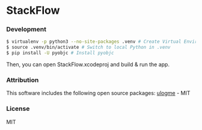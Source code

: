 # StackFlow

### Development
```bash
$ virtualenv -p python3 --no-site-packages .venv # Create Virtual Environment under .venv
$ source .venv/bin/activate # Switch to local Python in .venv
$ pip install -U pyobjc # Install pyobjc
```
Then, you can open StackFlow.xcodeproj and build & run the app.

### Attribution
This software includes the following open source packages:
[ulogme](https://github.com/karpathy/ulogme) - MIT

### License
MIT
